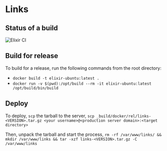 # Links

## Status of a build
![Elixir CI](https://github.com/batasrki/links/workflows/Elixir%20CI/badge.svg)

## Build for release

To build for a release, run the following commands from the root directory:

* `docker build -t elixir-ubuntu:latest .`
* `docker run -v $(pwd):/opt/build --rm -it elixir-ubuntu:latest /opt/build/bin/build`

## Deploy

To deploy, `scp` the tarball to the server, `scp _build/docker/rel/links-<VERSION>.tar.gz <your username>@<production server domain>:<target directory>`

Then, unpack the tarball and start the process, `rm -rf /var/www/links/ && mkdir /var/www/links && tar -xzf links-<VERSION>.tar.gz -C /var/www/links`
